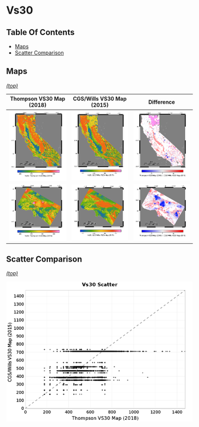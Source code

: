 # Vs30

## Table Of Contents
* [Maps](#maps)
* [Scatter Comparison](#scatter-comparison)
## Maps
*[(top)](#table-of-contents)*

| Thompson VS30 Map (2018) | CGS/Wills VS30 Map (2015) | Difference |
|-----|-----|-----|
| ![Map](resources/thompson_2018_full.png) | ![Map](resources/wills_2015_full.png) | ![Map](resources/full_diff.png) |
| ![Map](resources/thompson_2018_zoom.png) | ![Map](resources/wills_2015_zoom.png) | ![Map](resources/zoom_diff.png) |
## Scatter Comparison
*[(top)](#table-of-contents)*

![Scatter](resources/thompson_2018_vs_wills_2015_scatter.png)
